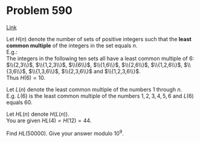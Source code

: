 # Problem 590

[Link](https://projecteuler.net/problem=590)

Let $H(n)$ denote the number of sets of positive integers such that the **least common multiple** of the integers in the set equals $n$.  
E.g.:  
The integers in the following ten sets all have a least common multiple of $6$:  
$\\{2,3\\}$, $\\{1,2,3\\}$, $\\{6\\}$, $\\{1,6\\}$, $\\{2,6\\}$, $\\{1,2,6\\}$, $\\{3,6\\}$, $\\{1,3,6\\}$, $\\{2,3,6\\}$ and $\\{1,2,3,6\\}$.  
Thus $H(6)=10$. 

Let $L(n)$ denote the least common multiple of the numbers $1$ through $n$.  
E.g. $L(6)$ is the least common multiple of the numbers $1,2,3,4,5,6$ and $L(6)$ equals $60$. 

Let $HL(n)$ denote $H(L(n))$.  
You are given $HL(4)=H(12)=44$. 

Find $HL(50000)$. Give your answer modulo $10^9$.
